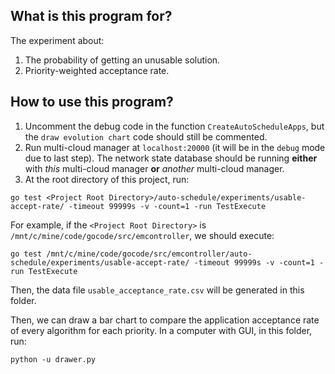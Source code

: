 ## What is this program for?
The experiment about:
1. The probability of getting an unusable solution.
2. Priority-weighted acceptance rate.

## How to use this program?
1. Uncomment the debug code in the function `CreateAutoScheduleApps`, but the `draw evolution chart` code should still be commented.
2. Run multi-cloud manager at `localhost:20000` (it will be in the `debug` mode due to last step). The network state database should be running **either** with *this* multi-cloud manager **or** *another* multi-cloud manager.
3. At the root directory of this project, run:
```
go test <Project Root Directory>/auto-schedule/experiments/usable-accept-rate/ -timeout 99999s -v -count=1 -run TestExecute
```
For example, if the `<Project Root Directory>` is `/mnt/c/mine/code/gocode/src/emcontroller`, we should execute:
```
go test /mnt/c/mine/code/gocode/src/emcontroller/auto-schedule/experiments/usable-accept-rate/ -timeout 99999s -v -count=1 -run TestExecute
```
Then, the data file `usable_acceptance_rate.csv` will be generated in this folder.

Then, we can draw a bar chart to compare the application acceptance rate of every algorithm for each priority. In a computer with GUI, in this folder, run:
```
python -u drawer.py
```
